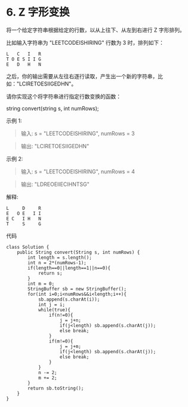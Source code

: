 # 6. Z 字形变换
将一个给定字符串根据给定的行数，以从上往下、从左到右进行 Z 字形排列。

比如输入字符串为 "LEETCODEISHIRING" 行数为 3 时，排列如下：

	L   C   I   R
	T O E S I I G
	E   D   H   N

之后，你的输出需要从左往右逐行读取，产生出一个新的字符串，比如："LCIRETOESIIGEDHN"。

请你实现这个将字符串进行指定行数变换的函数：

string convert(string s, int numRows);

示例 1:

> 输入: s = "LEETCODEISHIRING", numRows = 3

> 输出: "LCIRETOESIIGEDHN"

示例 2:

> 输入: s = "LEETCODEISHIRING", numRows = 4

> 输出: "LDREOEIIECIHNTSG"

解释:

    L     D     R
    E   O E   I I
    E C   I H   N
    T     S     G

代码

    class Solution {
	    public String convert(String s, int numRows) {
	        int length = s.length();
	        int n = 2*(numRows-1);
	        if(length==0||length==1||n==0){
	            return s;
	        }
	        int m = 0;
	        StringBuffer sb = new StringBuffer();
	        for(int i=0;i<numRows&&i<length;i++){
	            sb.append(s.charAt(i));
	            int j = i;
	            while(true){
	                if(n!=0){
	                    j = j+n;
	                    if(j<length) sb.append(s.charAt(j));
	                    else break;
	                }
	                if(m!=0){
	                    j = j+m;
	                    if(j<length) sb.append(s.charAt(j));
	                    else break;
	                }
	            }
	            n -= 2;
	            m += 2;
	        }
	        return sb.toString();
	    }
	}
